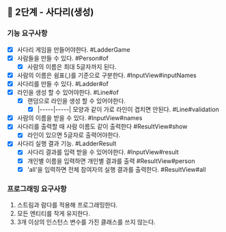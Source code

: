## 🚀 2단계 - 사다리(생성)

### 기능 요구사항

- [x] 사다리 게임을 만들어야한다. #LadderGame
- [x] 사람들을 만들 수 있다. #Person#of
    - [x] 사람의 이름은 최대 5글자까지 된다.
- [x] 사람의 이름은 쉼표(,)를 기준으로 구분한다. #InputView#inputNames
- [x] 사다리를 만들 수 있다. #Ladder#of
- [x] 라인을 생성 할 수 있어야한다. #Line#of
    - [x] 랜덤으로 라인을 생성 할 수 있어야한다.
        - [x] |-----|-----| 모양과 같이 가로 라인이 겹치면 안된다. #Line#validation
- [x] 사람의 이름을 받을 수 있다. #InputView#names
- [x] 사다리를 출력할 때 사람 이름도 같이 출력한다 #ResultView#show
    - [x] 라인이 있으면 5글자로 출력어야한다.

- [x] 사다리 실행 결과 기능. #LadderResult
    - [x] 사다리 결과를 입력 받을 수 있어야한다. #InputView#result
    - [x] 개인별 이름을 입력하면 개인별 결과를 출력 #ResultView#person
    - [x] 'all'을 입력하면 전체 참여자의 실행 결과를 출력한다. #ResultView#all

### 프로그래밍 요구사항

1. 스트림과 람다를 적용해 프로그래밍한다.
2. 모든 엔티티를 작게 유지한다.
3. 3개 이상의 인스턴스 변수를 가진 클래스를 쓰지 않는다.
